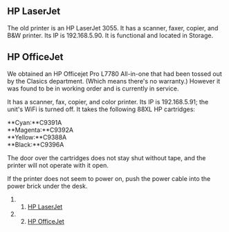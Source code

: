 HP LaserJet 
-----------

The old printer is an HP LaserJet 3055. It has a scanner, faxer, copier,
and B&W printer. Its IP is 192.168.5.90. It is functional and located in
Storage.

HP OfficeJet 
------------

We obtained an HP Officejet Pro L7780 All-in-one that had been tossed
out by the Clasics department. (Which means there's no warranty.)
However it was found to be in working order and is currently in service.

It has a scanner, fax, copier, and color printer. Its IP is
192.168.5.91; the unit's WiFi is turned off. It takes the following
88XL HP cartridges:

**Cyan:**C9391A\
 **Magenta:**C9392A\
 **Yellow:**C9388A\
 **Black:**C9396A

The door over the cartridges does not stay shut without tape, and the
printer will not operate with it open.

If the printer does not seem to power on, push the power cable into the
power brick under the desk.

1.  1. [HP LaserJet](#HP_LaserJet)
2.  2. [HP OfficeJet](#HP_OfficeJet)

